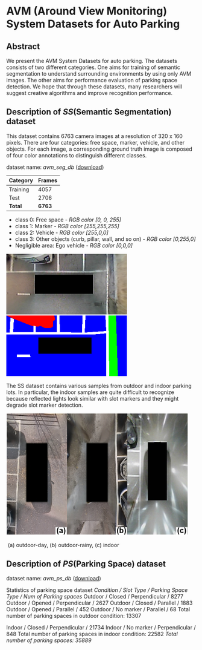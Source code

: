 # AVM (Around View Monitoring) System Datasets for Auto Parking

## Abstract

We present the AVM System Datasets for auto parking. The datasets consists of two different categories. One aims for training of semantic segmentation to understand surrounding environments by using only AVM images. The other aims for performance evaluation of parking space detection. We hope that through these datasets, many researchers will suggest creative algorithms and improve recognition performance.



## Description of *SS*(Semantic Segmentation) dataset

This dataset contains 6763 camera images at a resolution of 320 x 160 pixels. There are four categories: free space, marker, vehicle, and other objects. For each image, a corresponding ground truth image is composed of four color annotations to distinguish different classes.

dataset name: *avm_seg_db* ([download](https://drive.google.com/drive/folders/172TclK1mwIvHDLOQrqb0kp6GbIlrsPzg?usp=sharing))

| Category  | Frames   |
| --------- | -------- |
| Training  | 4057     |
| Test      | 2706     |
| **Total** | **6763** |

* class 0: Free space *- RGB color [0, 0, 255]*
* class 1: Marker *- RGB color [255,255,255]*
* class 2: Vehicle *- RGB color [255,0,0]*
* class 3: Other objects (curb, pillar, wall, and so on) *- RGB color [0,255,0]*
* Negligible area: Ego vehicle *- RGB color [0,0,0]*

![image](ss_dataset_example/image.jpg) ![gt](ss_dataset_example/gt.png)

The SS dataset contains various samples from outdoor and indoor parking lots. In particular, the indoor samples are quite difficult to recognize because reflected lights look similar with slot markers and they might degrade slot marker detection.

![samples](ss_dataset_example/avm_image_samples.png)

​                                                       (a) outdoor-day, (b) outdoor-rainy, (c) indoor

## Description of *PS*(Parking Space) dataset

dataset name: *avm_ps_db* ([download](https://drive.google.com/drive/folders/1fU5Q4oJ53ElWv5T3PL89RDCQh1AO-Ade?usp=sharing))

Statistics of parking space dataset
*Condition / Slot Type / Parking Space Type / Num of Parking spaces*
Outdoor   / Closed    / Perpendicular      / 8277
Outdoor   / Opened    / Perpendicular      / 2627
Outdoor   / Closed    / Parallel           / 1883
Outdoor   / Opened    / Parallel           / 452
Outdoor   / No marker / Parallel           / 68
Total number of parking spaces in outdoor condition: 13307

Indoor    / Closed    / Perpendicular      / 21734
Indoor    / No marker / Perpendicular      / 848
Total number of parking spaces in indoor condition: 22582
*Total number of parking spaces: 35889*




